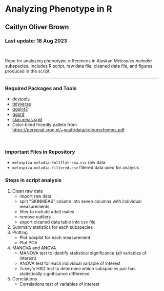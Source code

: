 # Analyzing Phenotype in R
## Caitlyn Oliver Brown
### Last update: 18 Aug 2023

<br>

Repo for analyzing phenotypic differences in Alaskan *Melospiza melodia* subspecies. Includes R script, raw data file, cleaned data file, and figures produced in the script.

---

### Required Packages and Tools
- [devtools](https://devtools.r-lib.org/)
- [tidyverse](https://www.tidyverse.org/packages/)
- [ggplot2](https://ggplot2.tidyverse.org/)
- [ggord](https://fawda123.github.io/ggord/reference/ggord.html)
- [skin.meas.split](https://github.com/coliverbrown/CleanORNISFull) 
- Color-blind friendly pallete from https://personal.sron.nl/~pault/data/colourschemes.pdf
<br>

### Important Files in Repository
- `melospiza-melodia-fullflat-raw.csv` raw data
- `melospiza-melodia-filtered.csv` filtered data used for analysis

### Steps in script analysis

1. Clean raw data <br>
    - import raw data
    - split "SKINMEAS" column into seven columns with individual measurements
    - filter to include adult males
    - remove outliers
    - export cleaned data table into csv file
2. Summary statistics for each subspecies
3. Plotting
    - Plot boxplot for each measurement
    - Plot PCA
4. MANOVA and ANOVA
    - MANOVA test to identify statistical significance (all variables of interest)
    - ANOVA test for each individual variable of interest
    - Tukey's HSD test to determine which subspecies pair has statistically significance difference
5. Correlations
    - Correlations test of variables of interest